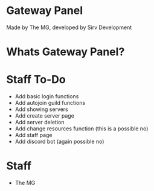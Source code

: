 # Gateway Panel
 Made by The MG, developed by Sirv Development

# Whats Gateway Panel?


# Staff To-Do
+ Add basic login functions
+ Add autojoin guild functions
+ Add showing servers
+ Add create server page
+ Add server deletion
+ Add change resources function (this is a possible no)
+ Add staff page
+ Add discord bot (again possible no)


 
 
# Staff
 + The MG